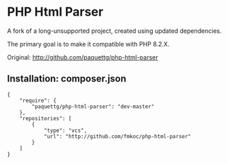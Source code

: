 
# PHP Html Parser

A fork of a long-unsupported project, created using updated dependencies.

The primary goal is to make it compatible with PHP 8.2.X.

Original: http://github.com/paquettg/php-html-parser

## Installation: composer.json 

```
{
    "require": {
        "paquettg/php-html-parser": "dev-master"
    },
    "repositories": [
        {
            "type": "vcs",
            "url": "http://github.com/fmkoc/php-html-parser"
        }
    ]    
}
```
    
